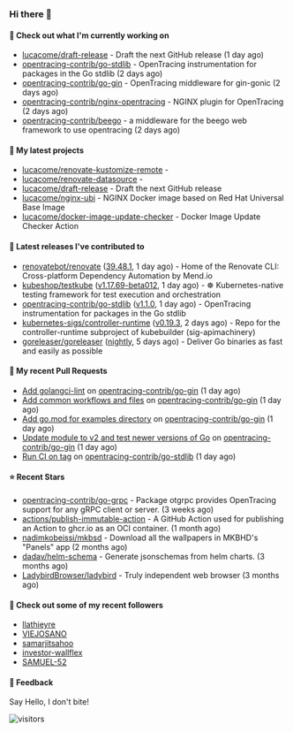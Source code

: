 ### Hi there 👋

#### 👷 Check out what I'm currently working on

- [lucacome/draft-release](https://github.com/lucacome/draft-release) - Draft the next GitHub release (1 day ago)
- [opentracing-contrib/go-stdlib](https://github.com/opentracing-contrib/go-stdlib) - OpenTracing instrumentation for packages in the Go stdlib (2 days ago)
- [opentracing-contrib/go-gin](https://github.com/opentracing-contrib/go-gin) - OpenTracing middleware for gin-gonic (2 days ago)
- [opentracing-contrib/nginx-opentracing](https://github.com/opentracing-contrib/nginx-opentracing) - NGINX plugin for OpenTracing (2 days ago)
- [opentracing-contrib/beego](https://github.com/opentracing-contrib/beego) - a middleware for the beego web framework to use opentracing (2 days ago)

#### 🌱 My latest projects

- [lucacome/renovate-kustomize-remote](https://github.com/lucacome/renovate-kustomize-remote) - 
- [lucacome/renovate-datasource](https://github.com/lucacome/renovate-datasource) - 
- [lucacome/draft-release](https://github.com/lucacome/draft-release) - Draft the next GitHub release
- [lucacome/nginx-ubi](https://github.com/lucacome/nginx-ubi) - NGINX Docker image based on Red Hat Universal Base Image
- [lucacome/docker-image-update-checker](https://github.com/lucacome/docker-image-update-checker) - Docker Image Update Checker Action

#### 🔭 Latest releases I've contributed to

- [renovatebot/renovate](https://github.com/renovatebot/renovate) ([39.48.1](https://github.com/renovatebot/renovate/releases/tag/39.48.1), 1 day ago) - Home of the Renovate CLI: Cross-platform Dependency Automation by Mend.io
- [kubeshop/testkube](https://github.com/kubeshop/testkube) ([v1.17.69-beta012](https://github.com/kubeshop/testkube/releases/tag/v1.17.69-beta012), 1 day ago) - ☸️ Kubernetes-native testing framework for test execution and orchestration
- [opentracing-contrib/go-stdlib](https://github.com/opentracing-contrib/go-stdlib) ([v1.1.0](https://github.com/opentracing-contrib/go-stdlib/releases/tag/v1.1.0), 1 day ago) - OpenTracing instrumentation for packages in the Go stdlib
- [kubernetes-sigs/controller-runtime](https://github.com/kubernetes-sigs/controller-runtime) ([v0.19.3](https://github.com/kubernetes-sigs/controller-runtime/releases/tag/v0.19.3), 2 days ago) - Repo for the controller-runtime subproject of kubebuilder (sig-apimachinery)
- [goreleaser/goreleaser](https://github.com/goreleaser/goreleaser) ([nightly](https://github.com/goreleaser/goreleaser/releases/tag/nightly), 5 days ago) - Deliver Go binaries as fast and easily as possible

#### 🔨 My recent Pull Requests

- [Add golangci-lint](https://github.com/opentracing-contrib/go-gin/pull/20) on [opentracing-contrib/go-gin](https://github.com/opentracing-contrib/go-gin) (1 day ago)
- [Add common workflows and files](https://github.com/opentracing-contrib/go-gin/pull/19) on [opentracing-contrib/go-gin](https://github.com/opentracing-contrib/go-gin) (1 day ago)
- [Add go.mod for examples directory](https://github.com/opentracing-contrib/go-gin/pull/18) on [opentracing-contrib/go-gin](https://github.com/opentracing-contrib/go-gin) (1 day ago)
- [Update module to v2 and test newer versions of Go](https://github.com/opentracing-contrib/go-gin/pull/17) on [opentracing-contrib/go-gin](https://github.com/opentracing-contrib/go-gin) (1 day ago)
- [Run CI on tag](https://github.com/opentracing-contrib/go-stdlib/pull/76) on [opentracing-contrib/go-stdlib](https://github.com/opentracing-contrib/go-stdlib) (1 day ago)

#### ⭐ Recent Stars

- [opentracing-contrib/go-grpc](https://github.com/opentracing-contrib/go-grpc) - Package otgrpc provides OpenTracing support for any gRPC client or server. (3 weeks ago)
- [actions/publish-immutable-action](https://github.com/actions/publish-immutable-action) - A GitHub Action used for publishing an Action to ghcr.io as an OCI container.  (1 month ago)
- [nadimkobeissi/mkbsd](https://github.com/nadimkobeissi/mkbsd) - Download all the wallpapers in MKBHD&#39;s &#34;Panels&#34; app (2 months ago)
- [dadav/helm-schema](https://github.com/dadav/helm-schema) - Generate jsonschemas from helm charts. (3 months ago)
- [LadybirdBrowser/ladybird](https://github.com/LadybirdBrowser/ladybird) - Truly independent web browser (3 months ago)

#### 👯 Check out some of my recent followers

- [llathieyre](https://github.com/llathieyre)
- [VIEJOSANO](https://github.com/VIEJOSANO)
- [samarjitsahoo](https://github.com/samarjitsahoo)
- [investor-wallflex](https://github.com/investor-wallflex)
- [SAMUEL-52](https://github.com/SAMUEL-52)

#### 💬 Feedback

Say Hello, I don't bite!

![visitors](https://visitor-badge.laobi.icu/badge?page_id=lucacome.visitor-badge)
#
